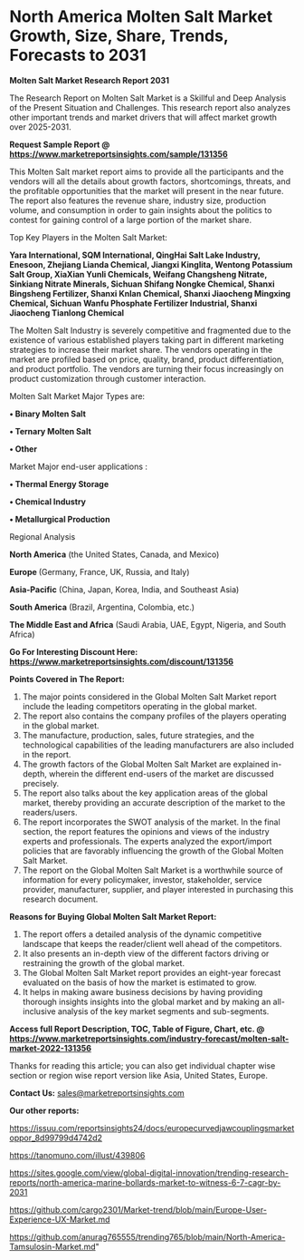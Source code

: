 # North America Molten Salt Market Growth, Size, Share, Trends, Forecasts to 2031

<strong>Molten Salt Market Research Report 2031</strong>

The Research Report on Molten Salt Market is a Skillful and Deep Analysis of the Present Situation and Challenges. This research report also analyzes other important trends and market drivers that will affect market growth over 2025-2031.

<strong>Request Sample Report @ <a href=https://www.marketreportsinsights.com/sample/131356>https://www.marketreportsinsights.com/sample/131356</a></strong>

This Molten Salt market report aims to provide all the participants and the vendors will all the details about growth factors, shortcomings, threats, and the profitable opportunities that the market will present in the near future. The report also features the revenue share, industry size, production volume, and consumption in order to gain insights about the politics to contest for gaining control of a large portion of the market share.

Top Key Players in the Molten Salt Market:

<strong>Yara International, SQM International, QingHai Salt Lake Industry, Enesoon, Zhejiang Lianda Chemical, Jiangxi Kinglita, Wentong Potassium Salt Group, XiaXian Yunli Chemicals, Weifang Changsheng Nitrate, Sinkiang Nitrate Minerals, Sichuan Shifang Nongke Chemical, Shanxi Bingsheng Fertilizer, Shanxi Knlan Chemical, Shanxi Jiaocheng Mingxing Chemical, Sichuan Wanfu Phosphate Fertilizer Industrial, Shanxi Jiaocheng Tianlong Chemical</strong>

The Molten Salt Industry is severely competitive and fragmented due to the existence of various established players taking part in different marketing strategies to increase their market share. The vendors operating in the market are profiled based on price, quality, brand, product differentiation, and product portfolio. The vendors are turning their focus increasingly on product customization through customer interaction.

Molten Salt Market Major Types are:

<strong>• Binary Molten Salt

• Ternary Molten Salt

• Other</strong>

Market Major end-user applications :

<strong>• Thermal Energy Storage

• Chemical Industry

• Metallurgical Production</strong>

Regional Analysis

</u><strong><b>North America</b></strong> (the United States, Canada, and Mexico)

<strong><b>Europe </b></strong>(Germany, France, UK, Russia, and Italy)

<strong><b>Asia-Pacific</b></strong> (China, Japan, Korea, India, and Southeast Asia)

<strong><b>South America</b></strong> (Brazil, Argentina, Colombia, etc.)

<strong><b>The Middle East and Africa</b></strong> (Saudi Arabia, UAE, Egypt, Nigeria, and South Africa)

<strong>Go For Interesting Discount Here: <a href=https://www.marketreportsinsights.com/discount/131356>https://www.marketreportsinsights.com/discount/131356</a></strong>

<strong>Points Covered in The Report:</strong>
<ol>
  <li>The major points considered in the Global Molten Salt Market report include the leading competitors operating in the global market.</li>
  <li>The report also contains the company profiles of the players operating in the global market.</li>
  <li>The manufacture, production, sales, future strategies, and the technological capabilities of the leading manufacturers are also included in the report.</li>
  <li>The growth factors of the Global Molten Salt Market are explained in-depth, wherein the different end-users of the market are discussed precisely.</li>
  <li>The report also talks about the key application areas of the global market, thereby providing an accurate description of the market to the readers/users.</li>
  <li>The report incorporates the SWOT analysis of the market. In the final section, the report features the opinions and views of the industry experts and professionals. The experts analyzed the export/import policies that are favorably influencing the growth of the Global Molten Salt Market.</li>
  <li>The report on the Global Molten Salt Market is a worthwhile source of information for every policymaker, investor, stakeholder, service provider, manufacturer, supplier, and player interested in purchasing this research document.</li>
</ol>
<strong>Reasons for Buying Global Molten Salt Market Report:</strong>

<ol>
  <li>The report offers a detailed analysis of the dynamic competitive landscape that keeps the reader/client well ahead of the competitors.</li>
  <li>It also presents an in-depth view of the different factors driving or restraining the growth of the global market.</li>
  <li>The Global Molten Salt Market report provides an eight-year forecast evaluated on the basis of how the market is estimated to grow.</li>
  <li>It helps in making aware business decisions by having providing thorough insights insights into the global market and by making an all-inclusive analysis of the key market segments and sub-segments.</li>
</ol>
<strong>Access full Report Description, TOC, Table of Figure, Chart, etc. @ <a href=https://www.marketreportsinsights.com/industry-forecast/molten-salt-market-2022-131356>https://www.marketreportsinsights.com/industry-forecast/molten-salt-market-2022-131356</a></strong>


Thanks for reading this article; you can also get individual chapter wise section or region wise report version like Asia, United States, Europe.

<strong>Contact Us:</strong>
sales@marketreportsinsights.com

<strong>Our other reports:</strong>

<a href=https://issuu.com/reportsinsights24/docs/europecurvedjawcouplingsmarketoppor_8d99799d4742d2>https://issuu.com/reportsinsights24/docs/europecurvedjawcouplingsmarketoppor_8d99799d4742d2</a>

<a href=https://tanomuno.com/illust/439806>https://tanomuno.com/illust/439806</a>

<a href=https://sites.google.com/view/global-digital-innovation/trending-research-reports/north-america-marine-bollards-market-to-witness-6-7-cagr-by-2031>https://sites.google.com/view/global-digital-innovation/trending-research-reports/north-america-marine-bollards-market-to-witness-6-7-cagr-by-2031</a>

<a href=https://github.com/cargo2301/Market-trend/blob/main/Europe-User-Experience-UX-Market.md>https://github.com/cargo2301/Market-trend/blob/main/Europe-User-Experience-UX-Market.md</a>

<a href=https://github.com/anurag765555/trending765/blob/main/North-America-Tamsulosin-Market.md>https://github.com/anurag765555/trending765/blob/main/North-America-Tamsulosin-Market.md</a>"
